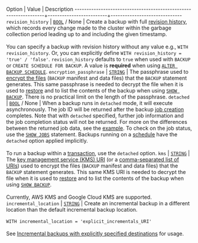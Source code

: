  Option                                                          | Value                   | Description
-----------------------------------------------------------------+-------------------------+------------------------------
`revision_history`<a name="with-revision-history"></a>           | [`BOOL`](bool.html) / None                     | Create a backup with full [revision history](take-backups-with-revision-history-and-restore-from-a-point-in-time.html), which records every change made to the cluster within the garbage collection period leading up to and including the given timestamp.<br><br>You can specify a backup with revision history without any value e.g., `WITH revision_history`. Or, you can explicitly define `WITH revision_history = 'true' / 'false'`. `revision_history` defaults to `true` when used with `BACKUP` or `CREATE SCHEDULE FOR BACKUP`. A value is **required** when using [`ALTER BACKUP SCHEDULE`](alter-backup-schedule.html).
`encryption_passphrase`<a name="with-encryption-passphrase"></a> | [`STRING`](string.html) | The passphrase used to [encrypt the files](take-and-restore-encrypted-backups.html) (`BACKUP` manifest and data files) that the `BACKUP` statement generates. This same passphrase is needed to decrypt the file when it is used to [restore](take-and-restore-encrypted-backups.html) and to list the contents of the backup when using [`SHOW BACKUP`](show-backup.html). There is no practical limit on the length of the passphrase.
`detached`<a name="detached"></a>                           | [`BOOL`](bool.html) / None                   |  When a backup runs in `detached` mode, it will execute asynchronously. The job ID will be returned after the backup [job creation](backup-architecture.html#job-creation-phase) completes. Note that with `detached` specified, further job information and the job completion status will not be returned. For more on the differences between the returned job data, see the [example](backup.html#run-a-backup-asynchronously). To check on the job status, use the [`SHOW JOBS`](show-jobs.html) statement. Backups running on a [schedule](create-schedule-for-backup.html) have the `detached` option applied implicitly.<br><br>To run a backup within a [transaction](transactions.html), use the `detached` option.
`kms`                                                            | [`STRING`](string.html) |  The [key management service (KMS) URI](take-and-restore-encrypted-backups.html#uri-formats) (or a [comma-separated list of URIs](take-and-restore-encrypted-backups.html#take-a-backup-with-multi-region-encryption)) used to encrypt the files (`BACKUP` manifest and data files) that the `BACKUP` statement generates. This same KMS URI is needed to decrypt the file when it is used to [restore](take-and-restore-encrypted-backups.html#restore-from-an-encrypted-s3-backup) and to list the contents of the backup when using [`SHOW BACKUP`](show-backup.html). <br/><br/>Currently, AWS KMS and Google Cloud KMS are supported.
`incremental_location`<a name="incr-location"></a> | [`STRING`](string.html) | Create an incremental backup in a different location than the default incremental backup location. <br><br>`WITH incremental_location = 'explicit_incrementals_URI'`<br><br>See [Incremental backups with explicitly specified destinations](take-full-and-incremental-backups.html#incremental-backups-with-explicitly-specified-destinations) for usage.